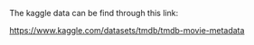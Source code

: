 The kaggle data can be find through this link:

https://www.kaggle.com/datasets/tmdb/tmdb-movie-metadata

